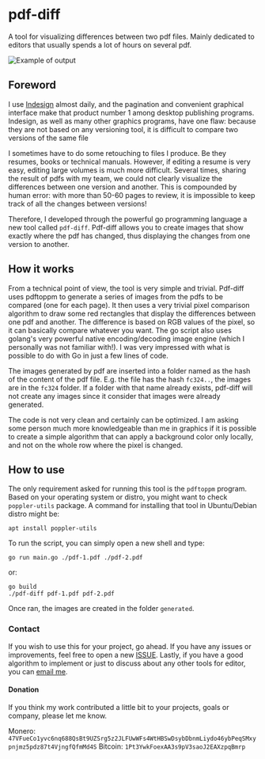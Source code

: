 # pdf-diff
A tool for visualizing differences between two pdf files. Mainly dedicated to editors that usually spends a lot of hours on several pdf.

![Example of output](https://raw.githubusercontent.com/serhack/pdf-diff/main/image-1.png)

## Foreword

I use [Indesign](https://www.adobe.com/it/products/indesign.html) almost daily, and the pagination and convenient graphical interface make that product number 1 among desktop publishing programs. Indesign, as well as many other graphics programs, have one flaw: because they are not based on any versioning tool, it is difficult to compare two versions of the same file

I sometimes have to do some retouching to files I produce. Be they resumes, books or technical manuals. However, if editing a resume is very easy, editing large volumes is much more difficult. Several times, sharing the result of pdfs with my team, we could not clearly visualize the differences between one version and another. This is compounded by human error: with more than 50-60 pages to review, it is impossible to keep track of all the changes between versions! 

Therefore, I developed through the powerful go programming language a new tool called `pdf-diff`. Pdf-diff allows you to create images that show exactly where the pdf has changed, thus displaying the changes from one version to another. 

## How it works

From a technical point of view, the tool is very simple and trivial. Pdf-diff uses pdftoppm to generate a series of images from the pdfs to be compared (one for each page). It then uses a very trivial pixel comparison algorithm to draw some red rectangles that display the differences between one pdf and another. The difference is based on RGB values of the pixel, so it can basically compare whatever you want. The go script also uses golang's very powerful native encoding/decoding image engine (which I personally was not familiar with!). I was very impressed with what is possible to do with Go in just a few lines of code.

The images generated by pdf are inserted into a folder named as the hash of the content of the pdf file. E.g. the file has the hash `fc324..`, the images are in the `fc324` folder. If a folder with that name already exists, pdf-diff will not create any images since it consider that images were already generated.

The code is not very clean and certainly can be optimized. I am asking some person much more knowledgeable than me in graphics if it is possible to create a simple algorithm that can apply a background color only locally, and not on the whole row where the pixel is changed.

## How to use

The only requirement asked for running this tool is the `pdftoppm` program. Based on your operating system or distro, you might want to check `poppler-utils` package. A command for installing that tool in Ubuntu/Debian distro might be:

```
apt install poppler-utils
```

To run the script, you can simply open a new shell and type:

```
go run main.go ./pdf-1.pdf ./pdf-2.pdf
```

or:

```
go build
./pdf-diff pdf-1.pdf pdf-2.pdf
```

Once ran, the images are created in the folder `generated`.

### Contact

If you wish to use this for your project, go ahead. If you have any issues or improvements, feel free to open a new [ISSUE](https://github.com/serhack/pdf-diff/issues). Lastly, if you have a good algorithm to implement or just to discuss about any other tools for editor, you can [email me](hi@serhack.me).

#### Donation

If you think my work contributed a little bit to your projects, goals or company, please let me know.

Monero: `47VFueCo1yvc6nq688QsBt9UZSrg5z2JLFUwWFs4WtHBSwDsybDbnmLiydo46ybPeqSMxypnjmz5pdz87t4VjngfQfmMd4S`
Bitcoin: `1Pt3YwkFoexAA3s9pV3saoJ2EAXzpqBmrp`